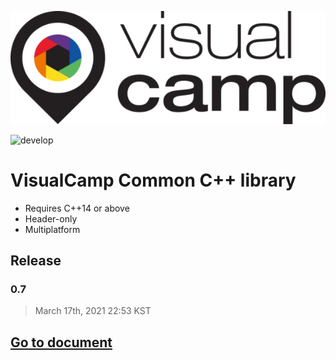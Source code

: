<p align="center">
  <img src="/media/vc_logo.png"></img></br>
</p>

![develop](https://github.com/visualcamp/vccc/actions/workflows/CTest.yml/badge.svg?branch=main)

# VisualCamp Common C++ library
* Requires C++14 or above
* Header-only
* Multiplatform

## Release
### 0.7
> March 17th, 2021 22:53 KST

## [Go to document](https://visualcamp.github.io/vccc/html/index.html)
